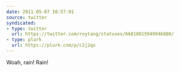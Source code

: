```yaml
---
date: 2011-05-07 10:57:01
source: twitter
syndicated:
- type: twitter
  url: https://twitter.com/roytang/statuses/66818815949946880/
- type: plurk
  url: https://plurk.com/p/c2j2qx
---
```


Woah, rain! Rain!
